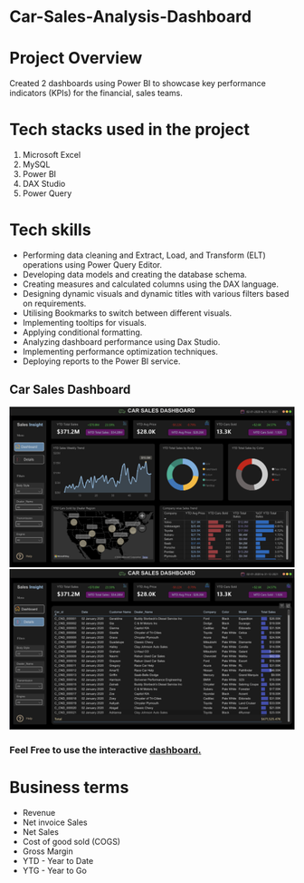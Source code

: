 # Car-Sales-Analysis-Dashboard

# Project Overview

Created 2 dashboards using Power BI to showcase key performance indicators (KPIs) for the financial, sales teams.

# Tech stacks used in the project
1. Microsoft Excel
2. MySQL
3. Power BI
4. DAX Studio
5. Power Query

# Tech skills
* Performing data cleaning and Extract, Load, and Transform (ELT) operations using Power Query Editor.
* Developing data models and creating the database schema.
* Creating measures and calculated columns using the DAX language.
* Designing dynamic visuals and dynamic titles with various filters based on requirements.
* Utilising Bookmarks to switch between different visuals.
* Implementing tooltips for visuals.
* Applying conditional formatting.
* Analyzing dashboard performance using Dax Studio.
* Implementing performance optimization techniques.
* Deploying reports to the Power BI service.

## Car Sales Dashboard
![Car Sales Dashboard 1.png](https://github.com/PennyLi123/Car-Sales-Analysis-Dashboard/blob/main/Car%20Sales%20Dashboard%201.png)
![Car Sales Dashboard 2.png](https://github.com/PennyLi123/Car-Sales-Analysis-Dashboard/blob/main/Car%20Sales%20Dashboard%202.png)

### Feel Free to use the interactive [dashboard.](https://app.powerbi.com/view?r=eyJrIjoiN2UzMjgyMmEtMzFkNi00NTFhLWI4NDAtMzQ5M2JmNjk1MWU3IiwidCI6IjMxNjIzZjJjLWQ0ZTMtNDYwOS1iNTkzLWMzNjVkN2I3YmExZiJ9)

# Business terms
* Revenue
* Net invoice Sales
* Net Sales
* Cost of good sold (COGS)
* Gross Margin
* YTD - Year to Date
* YTG - Year to Go
